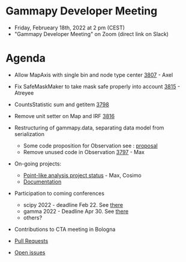 # Gammapy Developer Meeting

* Friday, Februeary 18th, 2022 at 2 pm (CEST)
* "Gammapy Developer Meeting" on Zoom (direct link on Slack)
# Agenda

* Allow MapAxis with single bin and node type center [3807](https://github.com/gammapy/gammapy/pull/3807) - Axel
* Fix SafeMaskMaker to take mask safe properly into account [3815](https://github.com/gammapy/gammapy/pull/3815) - Atreyee
* CountsStatistic sum and getitem [3798](https://github.com/gammapy/gammapy/pull/3798)
* Remove unit setter on Map and IRF [3816](https://github.com/gammapy/gammapy/pull/3816)
* Restructuring of gammapy.data, separating data model from serialization
  - Some code proposition for Observation see : [proposal](https://github.com/gammapy/gammapy/issues/3767)
  - Remove unused code in Observation [3797](https://github.com/gammapy/gammapy/pull/3797) - Max
* On-going projects:
  - [Point-like analysis project status](https://github.com/orgs/gammapy/projects/3/views/4) - Max, Cosimo
  - [Documentation](https://github.com/orgs/gammapy/projects/1/views/1)

* Participation to coming conferences
  - scipy 2022 - deadline Feb 22. See [there](https://www.scipy2022.scipy.org/talk-poster-presentations)
  - gamma 2022 - Deadline Apr 30. See [there](https://indico.icc.ub.edu/event/46/abstracts/)
  - others?
* Contributions to CTA meeting in Bologna

* [Pull Requests](https://github.com/gammapy/gammapy/pulls)
* [Open issues](https://github.com/gammapy/gammapy/issues)


 


